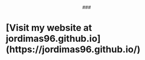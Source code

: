 <!-- ### <h1>Visit my website at [jordimas96.github.io](https://jordimas96.github.io/)</h1> -->
<p align="center">
  ### <h1>[Visit my website at<br>jordimas96.github.io](https://jordimas96.github.io/)</h1>
</p>


<!--
**jordimas96/jordimas96** is a ✨ _special_ ✨ repository because its `README.md` (this file) appears on your GitHub profile.

Here are some ideas to get you started:

- 🔭 I’m currently working on ...
- 🌱 I’m currently learning ...
- 👯 I’m looking to collaborate on ...
- 🤔 I’m looking for help with ...
- 💬 Ask me about ...
- 📫 How to reach me: ...
- ⚡ Fun fact: ...
-->
